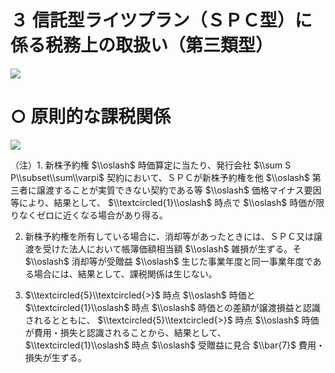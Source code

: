 # ３ 信託型ライツプラン（ＳＰＣ型）に係る税務上の取扱い（第三類型）

![](https://www.nta.go.jp/tmp/741ad8f2-1860-4279-8bbe-cacb7395d108/images/02f7aeff1db7c2bfa138e97c415c6ef09bb21f5cd0475a3fc3c4bbb6296b5887.jpg)

# ○ 原則的な課税関係

![](https://www.nta.go.jp/tmp/741ad8f2-1860-4279-8bbe-cacb7395d108/images/53c521e8c36d7f9ac01b62f1d81f1f7bb68c31e549b84285923b0447dd2b304e.jpg)

（注）1\. 新株予約権 $\\oslash$ 時価算定に当たり、発行会社 $\\sum S P\\subset\\sum\\varpi$ 契約において、ＳＰＣが新株予約権を他 $\\oslash$ 第三者に譲渡することが実質できない契約である等 $\\oslash$ 価格マイナス要因等により、結果として、 $\\textcircled{1}\\oslash$ 時点で $\\oslash$ 時価が限りなくゼロに近くなる場合があり得る。

2. 新株予約権を所有している場合に、消却等があったときには、ＳＰＣ又は譲渡を受けた法人において帳簿価額相当額 $\\oslash$ 雑損が生ずる。そ $\\oslash$ 消却等が受贈益 $\\oslash$ 生じた事業年度と同一事業年度である場合には、結果として、課税関係は生じない。

3. $\\textcircled{5}\\textcircled{>}$ 時点 $\\oslash$ 時価と $\\textcircled{1}\\oslash$ 時点 $\\oslash$ 時価との差額が譲渡損益と認識されるとともに、 $\\textcircled{5}\\textcircled{>}$ 時点 $\\oslash$ 時価が費用・損失と認識されることから、結果として、 $\\textcircled{1}\\oslash$ 時点 $\\oslash$ 受贈益に見合 $\\bar{7}$ 費用・損失が生ずる。